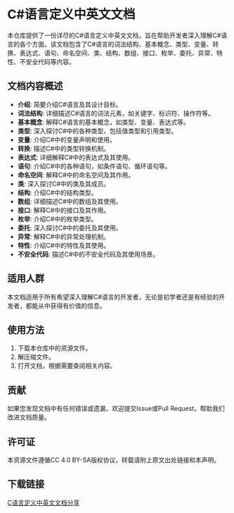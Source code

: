 # C#语言定义中英文文档

本仓库提供了一份详尽的C#语言定义中英文文档，旨在帮助开发者深入理解C#语言的各个方面。该文档包含了C#语言的词法结构、基本概念、类型、变量、转换、表达式、语句、命名空间、类、结构、数组、接口、枚举、委托、异常、特性、不安全代码等内容。

## 文档内容概述

- **介绍**: 简要介绍C#语言及其设计目标。
- **词法结构**: 详细描述C#语言的词法元素，如关键字、标识符、操作符等。
- **基本概念**: 解释C#语言的基本概念，如类型、变量、表达式等。
- **类型**: 深入探讨C#中的各种类型，包括值类型和引用类型。
- **变量**: 介绍C#中的变量声明和使用。
- **转换**: 描述C#中的类型转换机制。
- **表达式**: 详细解释C#中的表达式及其使用。
- **语句**: 介绍C#中的各种语句，如条件语句、循环语句等。
- **命名空间**: 解释C#中的命名空间及其作用。
- **类**: 深入探讨C#中的类及其成员。
- **结构**: 介绍C#中的结构类型。
- **数组**: 详细描述C#中的数组及其使用。
- **接口**: 解释C#中的接口及其作用。
- **枚举**: 介绍C#中的枚举类型。
- **委托**: 深入探讨C#中的委托及其使用。
- **异常**: 解释C#中的异常处理机制。
- **特性**: 介绍C#中的特性及其使用。
- **不安全代码**: 描述C#中的不安全代码及其使用场景。

## 适用人群

本文档适用于所有希望深入理解C#语言的开发者，无论是初学者还是有经验的开发者，都能从中获得有价值的信息。

## 使用方法

1. 下载本仓库中的资源文件。
2. 解压缩文件。
3. 打开文档，根据需要查阅相关内容。

## 贡献

如果您发现文档中有任何错误或遗漏，欢迎提交Issue或Pull Request，帮助我们改进文档质量。

## 许可证

本资源文件遵循CC 4.0 BY-SA版权协议，转载请附上原文出处链接和本声明。

## 下载链接

[C语言定义中英文文档分享](https://pan.quark.cn/s/cd99b056b9c5)